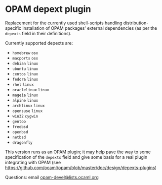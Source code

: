 OPAM depext plugin
==================

Replacement for the currently used shell-scripts handling distribution-specific
installation of OPAM packages' external dependencies (as per the `depexts` field
in their definitions).

Currently supported depexts are:

* `homebrew` `osx`
* `macports` `osx`
* `debian` `linux`
* `ubuntu` `linux`
* `centos` `linux`
* `fedora` `linux`
* `rhel` `linux`
* `oraclelinux` `linux`
* `mageia` `linux`
* `alpine` `linux`
* `archlinux` `linux`
* `opensuse` `linux`
* `win32` `cygwin`
* `gentoo`
* `freebsd`
* `openbsd`
* `netbsd`
* `dragonfly`
 
This version runs as an OPAM plugin; it may help pave the way to some
specification of the `depexts` field and give some basis for a real
plugin integrating with OPAM (see
https://github.com/ocaml/opam/blob/master/doc/design/depexts-plugins)

Questions: email <opam-devel@lists.ocaml.org>
